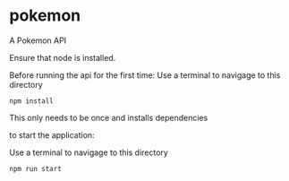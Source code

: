 # pokemon
A Pokemon API

Ensure that node is installed.

Before running the api for the first time:
Use a terminal to navigage to this directory

```npm install```

This only needs to be once and installs dependencies

to start the application:

Use a terminal to navigage to this directory

```npm run start```
